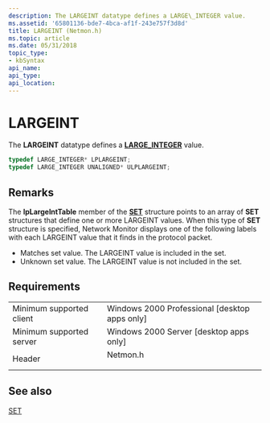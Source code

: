 ```yaml
---
description: The LARGEINT datatype defines a LARGE\_INTEGER value.
ms.assetid: '65801136-bde7-4bca-af1f-243e757f3d8d'
title: LARGEINT (Netmon.h)
ms.topic: article
ms.date: 05/31/2018
topic_type: 
- kbSyntax
api_name: 
api_type: 
api_location: 
---
```


# LARGEINT

The **LARGEINT** datatype defines a [**LARGE\_INTEGER**](https://docs.microsoft.com/windows/win32/api/winnt/ns-winnt-large_integer-r1) value.


```C++
typedef LARGE_INTEGER* LPLARGEINT;
typedef LARGE_INTEGER UNALIGNED* ULPLARGEINT;
```



## Remarks

The **lpLargeIntTable** member of the [**SET**](set.md) structure points to an array of **SET** structures that define one or more LARGEINT values. When this type of **SET** structure is specified, Network Monitor displays one of the following labels with each LARGEINT value that it finds in the protocol packet.

-   Matches set value. The LARGEINT value is included in the set.
-   Unknown set value. The LARGEINT value is not included in the set.

## Requirements



|                                     |                                                                                     |
|-------------------------------------|-------------------------------------------------------------------------------------|
| Minimum supported client<br/> | Windows 2000 Professional \[desktop apps only\]<br/>                          |
| Minimum supported server<br/> | Windows 2000 Server \[desktop apps only\]<br/>                                |
| Header<br/>                   | <dl> <dt>Netmon.h</dt> </dl> |



## See also

<dl> <dt>

[SET](set.md)
</dt> </dl>

 

 




